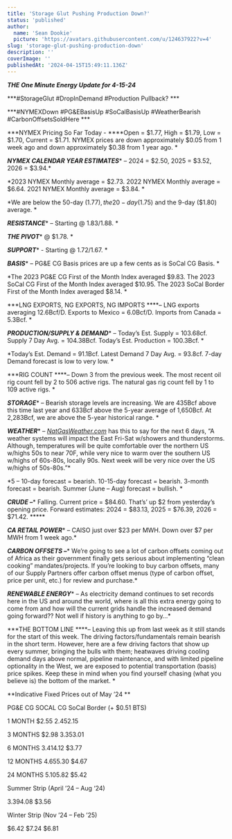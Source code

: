 ```yaml
---
title: 'Storage Glut Pushing Production Down?'
status: 'published'
author:
  name: 'Sean Dookie'
  picture: 'https://avatars.githubusercontent.com/u/124637922?v=4'
slug: 'storage-glut-pushing-production-down'
description: ''
coverImage: ''
publishedAt: '2024-04-15T15:49:11.136Z'
---
```


***THE One Minute Energy Update for 4-15-24***

***\#StorageGlut #DropInDemand #Production Pullback? ***

***\#NYMEXDown #PG&EBasisUp #SoCalBasisUp #WeatherBearish #CarbonOffsetsSoldHere ***

***NYMEX Pricing So Far Today - ****Open = $1.77, High = $1.79, Low = $1.70, Current = $1.71. NYMEX prices are down approximately $0.05 from 1 week ago and down approximately $0.38 from 1 year ago. *

***NYMEX CALENDAR YEAR ESTIMATES**** – 2024 = $2.50, 2025 = $3.52, 2026 = $3.94.*

*2023 NYMEX Monthly average = $2.73. 2022 NYMEX Monthly average = $6.64. 2021 NYMEX Monthly average = $3.84. *

*We are below the 50-day ($1.77), the 20-day ($1.75) and the 9-day ($1.80) average. *

***RESISTANCE**** – Starting @ $1.83/$1.88. *

***THE PIVOT**** @ $1.78. *

***SUPPORT**** - Starting @ $1.72/$1.67. *

***BASIS**** – PG&E CG Basis prices are up a few cents as is SoCal CG Basis. *

*The 2023 PG&E CG First of the Month Index averaged $9.83. The 2023 SoCal CG First of the Month Index averaged $10.95. The 2023 SoCal Border First of the Month Index averaged $8.14. *

***LNG EXPORTS, NG EXPORTS, NG IMPORTS ****– LNG exports averaging 12.6Bcf/D. Exports to Mexico = 6.0Bcf/D. Imports from Canada = 5.3Bcf. *

***PRODUCTION/SUPPLY & DEMAND**** – Today’s Est. Supply = 103.68cf. Supply 7 Day Avg. = 104.38Bcf. Today’s Est. Production = 100.3Bcf. *

*Today’s Est. Demand = 91.1Bcf. Latest Demand 7 Day Avg. = 93.8cf. 7-day Demand forecast is low to very low. *

***RIG COUNT ****– Down 3 from the previous week. The most recent oil rig count fell by 2 to 506 active rigs. The natural gas rig count fell by 1 to 109 active rigs. *

***STORAGE**** – Bearish storage levels are increasing. We are 435Bcf above this time last year and 633Bcf above the 5-year average of 1,650Bcf. At 2,283Bcf, we are above the 5-year historical range. *

***WEATHER**** – *[*NatGasWeather.com*](http://NatGasWeather.com)* has this to say for the next 6 days, “A weather systems will impact the East Fri-Sat w/showers and thunderstorms. Although, temperatures will be quite comfortable over the northern US w/highs 50s to near 70F, while very nice to warm over the southern US w/highs of 60s-80s, locally 90s. Next week will be very nice over the US w/highs of 50s-80s.”*

*5 – 10-day forecast = bearish. 10-15-day forecast = bearish. 3-month forecast = bearish. Summer (June – Aug) forecast = bullish. *

***CRUDE –**** Falling. Current price = $84.60. That’s’ up $2 from yesterday’s opening price. Forward estimates: 2024 = $83.13, 2025 = $76.39, 2026 = $71.42. *****

***CA RETAIL POWER**** – CAISO just over $23 per MWH. Down over $7 per MWH from 1 week ago.*

***CARBON OFFSETS –**** We’re going to see a lot of carbon offsets coming out of Africa as their government finally gets serious about implementing “clean cooking” mandates/projects. If you’re looking to buy carbon offsets, many of our Supply Partners offer carbon offset menus (type of carbon offset, price per unit, etc.) for review and purchase.*

***RENEWABLE ENERGY**** – As electricity demand continues to set records here in the US and around the world, where is all this extra energy going to come from and how will the current grids handle the increased demand going forward?? Not well if history is anything to go by…*

***THE BOTTOM LINE ****– Leaving this up from last week as it still stands for the start of this week. The driving factors/fundamentals remain bearish in the short term. However, here are a few driving factors that show up every summer, bringing the bulls with them; heatwaves driving cooling demand days above normal, pipeline maintenance, and with limited pipeline optionality in the West, we are exposed to potential transportation (basis) price spikes. Keep these in mind when you find yourself chasing (what you believe is) the bottom of the market. *

**Indicative Fixed Prices out of May ’24 **

PG&E CG SOCAL CG SoCal Border (+ $0.51 BTS)

1 MONTH $2.55 $2.45 $2.15

3 MONTHS $2.98 $3.35 $3.01

6 MONTHS $3.41 $4.12 $3.77

12 MONTHS $4.65 $5.30 $4.67

24 MONTHS $5.10 $5.82 $5.42

Summer Strip (April ’24 – Aug ‘24)

$3.39 $4.08 $3.56

Winter Strip (Nov ’24 – Feb ’25)

$6.42 $7.24 $6.81







